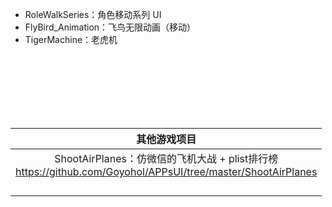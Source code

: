 - RoleWalkSeries：角色移动系列 UI
- FlyBird_Animation：飞鸟无限动画（移动）
- TigerMachine：老虎机







 </br> </br> </br> </br> </br> </br> 


|其他游戏项目|
|:-:|
|ShootAirPlanes：仿微信的飞机大战 + plist排行榜   </br> https://github.com/Goyohol/APPsUI/tree/master/ShootAirPlanes    |
||
||
||
||